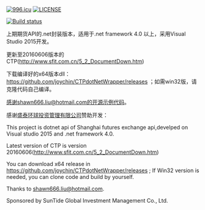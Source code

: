 [![996.icu](https://img.shields.io/badge/link-996.icu-red.svg)](https://996.icu)
[![LICENSE](https://img.shields.io/badge/license-Anti%20996-blue.svg)](https://github.com/996icu/996.ICU/blob/master/LICENSE)

[![Build status](https://ci.appveyor.com/api/projects/status/biiillpk0ar6stv7?svg=true)](https://ci.appveyor.com/project/joychin/ctpdotnetwrapper)

上期期货API的.net封装版本，适用于.net framework 4.0 以上，采用Visual Studio 2015开发。

更新至20160606版本的CTP(http://www.sfit.com.cn/5_2_DocumentDown.htm)

下载编译好的x64版本dll： https://github.com/joychin/CTPdotNetWrapper/releases ；如需win32版，请克隆代码自己编译。

感谢shawn666.liu@hotmail.com的开源示例代码。

感谢[盛泰环球投资管理有限公司](http://www.suntideglobal.com)赞助开发：

This project is dotnet api of Shanghai futures exchange api,develped on Visual studio 2015 and .net framework 4.0.

Latest version of CTP is version 20160606(http://www.sfit.com.cn/5_2_DocumentDown.htm)

You can download x64 release in https://github.com/joychin/CTPdotNetWrapper/releases ; If Win32 version is needed, you can clone code and build by yourself.

Thanks to shawn666.liu@hotmail.com.

Sponsored by SunTide Global Investment Management Co., Ltd.
